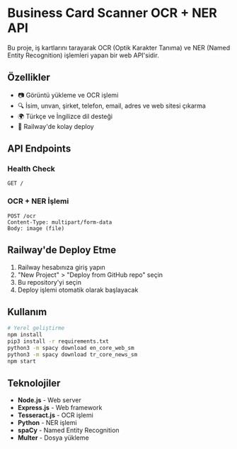 # Business Card Scanner OCR + NER API

Bu proje, iş kartlarını tarayarak OCR (Optik Karakter Tanıma) ve NER (Named Entity Recognition) işlemleri yapan bir web API'sidir.

## Özellikler

- 📷 Görüntü yükleme ve OCR işlemi
- 🔍 İsim, unvan, şirket, telefon, email, adres ve web sitesi çıkarma
- 🌍 Türkçe ve İngilizce dil desteği
- 🚀 Railway'de kolay deploy

## API Endpoints

### Health Check
```
GET /
```

### OCR + NER İşlemi
```
POST /ocr
Content-Type: multipart/form-data
Body: image (file)
```

## Railway'de Deploy Etme

1. Railway hesabınıza giriş yapın
2. "New Project" > "Deploy from GitHub repo" seçin
3. Bu repository'yi seçin
4. Deploy işlemi otomatik olarak başlayacak

## Kullanım

```bash
# Yerel geliştirme
npm install
pip3 install -r requirements.txt
python3 -m spacy download en_core_web_sm
python3 -m spacy download tr_core_news_sm
npm start
```

## Teknolojiler

- **Node.js** - Web server
- **Express.js** - Web framework
- **Tesseract.js** - OCR işlemi
- **Python** - NER işlemi
- **spaCy** - Named Entity Recognition
- **Multer** - Dosya yükleme 